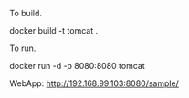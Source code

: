 
To build.

docker build -t tomcat .

To run.

docker run -d -p 8080:8080 tomcat

WebApp:
http://192.168.99.103:8080/sample/
